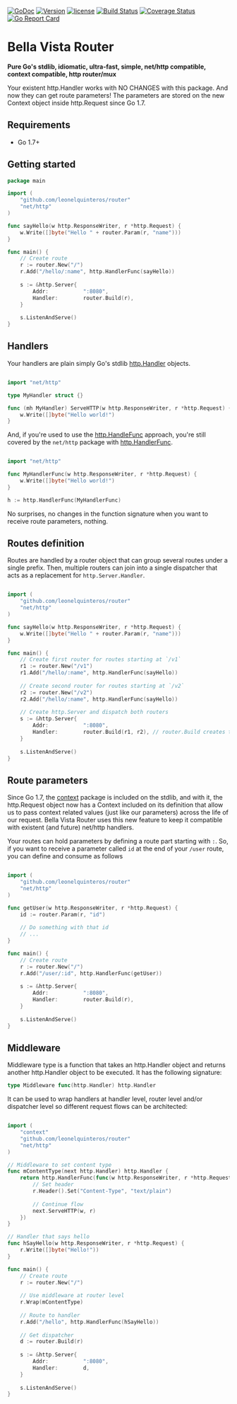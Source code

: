 [![GoDoc](https://godoc.org/github.com/leonelquinteros/router?status.svg)](https://godoc.org/github.com/leonelquinteros/router)
[![Version](https://badge.fury.io/gh/leonelquinteros%2Frouter.svg)](https://badge.fury.io/gh/leonelquinteros%2Frouter)
[![license](https://img.shields.io/github/license/mashape/apistatus.svg)](LICENSE)
[![Build Status](https://travis-ci.org/leonelquinteros/router.svg?branch=master)](https://travis-ci.org/leonelquinteros/router)
[![Coverage Status](https://coveralls.io/repos/github/leonelquinteros/router/badge.svg?branch=master)](https://coveralls.io/github/leonelquinteros/router?branch=master)
[![Go Report Card](https://goreportcard.com/badge/github.com/leonelquinteros/router)](https://goreportcard.com/report/github.com/leonelquinteros/router)


# Bella Vista Router

**Pure Go's stdlib, idiomatic, ultra-fast, simple, net/http compatible, context compatible, http router/mux**

Your existent http.Handler works with NO CHANGES with this package. And now they can get route parameters!
The parameters are stored on the new Context object inside http.Request since Go 1.7. 


## Requirements

- Go 1.7+


## Getting started

```go
package main

import (
    "github.com/leonelquinteros/router"
    "net/http"
)

func sayHello(w http.ResponseWriter, r *http.Request) {
    w.Write([]byte("Hello " + router.Param(r, "name")))
}

func main() {
    // Create route
    r := router.New("/")
    r.Add("/hello/:name", http.HandlerFunc(sayHello))
    
    s := &http.Server{
        Addr:           ":8080",
        Handler:        router.Build(r),
    }
    
    s.ListenAndServe()
}
```


## Handlers

Your handlers are plain simply Go's stdlib [http.Handler](https://golang.org/pkg/net/http/#Handler) objects. 


```go

import "net/http"

type MyHandler struct {}

func (mh MyHandler) ServeHTTP(w http.ResponseWriter, r *http.Request) {
    w.Write([]byte("Hello world!")
}

```


And, if you're used to use the [http.HandleFunc](https://golang.org/pkg/net/http/#HandleFunc) approach, 
you're still covered by the `net/http` package with [http.HandlerFunc](https://golang.org/pkg/net/http/#HandlerFunc). 

```go

import "net/http"

func MyHandlerFunc(w http.ResponseWriter, r *http.Request) {
    w.Write([]byte("Hello world!")
}

h := http.HandlerFunc(MyHandlerFunc)

```

No surprises, no changes in the function signature when you want to receive route parameters, nothing. 


## Routes definition

Routes are handled by a router object that can group several routes under a single prefix. 
Then, multiple routers can join into a single dispatcher that acts as a replacement for `http.Server.Handler`.


```go

import (
    "github.com/leonelquinteros/router"
    "net/http"
)

func sayHello(w http.ResponseWriter, r *http.Request) {
    w.Write([]byte("Hello " + router.Param(r, "name")))
}

func main() {
    // Create first router for routes starting at `/v1`
    r1 := router.New("/v1")
    r1.Add("/hello/:name", http.HandlerFunc(sayHello))
    
    // Create second router for routes starting at `/v2`
    r2 := router.New("/v2")
    r2.Add("/hello/:name", http.HandlerFunc(sayHello))
    
    // Create http.Server and dispatch both routers
    s := &http.Server{
        Addr:           ":8080",
        Handler:        router.Build(r1, r2), // router.Build creates the dispatcher object 
    }
    
    s.ListenAndServe()
}

```


## Route parameters

Since Go 1.7, the [context](https://golang.org/pkg/context) package is included on the stdlib, and with it, 
the http.Request object now has a Context included on its definition that allow us to pass context related values (just like our parameters) 
across the life of our request.
Bella Vista Router uses this new feature to keep it compatible with existent (and future) net/http handlers. 

Your routes can hold parameters by defining a route part starting with `:`.
So, if you want to receive a parameter called `id` at the end of your `/user` route, you can define and consume as follows


```go

import (
    "github.com/leonelquinteros/router"
    "net/http"
)

func getUser(w http.ResponseWriter, r *http.Request) {
    id := router.Param(r, "id")
    
    // Do something with that id
    // ...
}

func main() {
    // Create route
    r := router.New("/")
    r.Add("/user/:id", http.HandlerFunc(getUser))
    
    s := &http.Server{
        Addr:           ":8080",
        Handler:        router.Build(r),
    }
    
    s.ListenAndServe()
}

```


## Middleware

Middleware type is a function that takes an http.Handler object and returns another http.Handler object to be executed. 
It has the following signature: 

```go
type Middleware func(http.Handler) http.Handler
``` 

It can be used to wrap handlers at handler level, router level and/or dispatcher level so different request flows can be architected:  

```go

import (
    "context"
    "github.com/leonelquinteros/router"
    "net/http"
)

// Middleware to set content type
func mContentType(next http.Handler) http.Handler {
    return http.HandlerFunc(func(w http.ResponseWriter, r *http.Request) {
        // Set header
        r.Header().Set("Content-Type", "text/plain")
            
        // Continue flow
        next.ServeHTTP(w, r)
    })
}

// Handler that says hello
func hSayHello(w http.ResponseWriter, r *http.Request) {
    r.Write([]byte("Hello!"))
}

func main() {
    // Create route
    r := router.New("/")
    
    // Use middleware at router level
    r.Wrap(mContentType)
    
    // Route to handler
    r.Add("/hello", http.HandlerFunc(hSayHello))
    
    // Get dispatcher
    d := router.Build(r)
    
    s := &http.Server{
        Addr:           ":8080",
        Handler:        d,
    }
    
    s.ListenAndServe()
}

```
